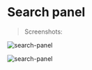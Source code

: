 # Search panel

> Screenshots:

![search-panel](https://github.com/beastbs/screenshots-app/blob/main/screenshot/search-panel_1.png?raw=true)

![search-panel](https://github.com/beastbs/screenshots-app/blob/main/screenshot/search-panel_2.png?raw=true)
